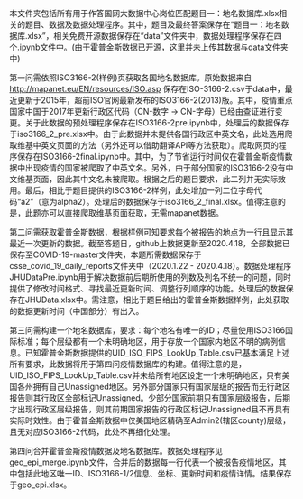 本文件夹包括所有用于作答国网大数据中心岗位匹配题目一：地名数据库.xlsx相关的题目、数据及数据处理程序。其中，题目及最终答案保存在“题目一：地名数据库.xlsx”，相关免费开源数据保存在“data”文件夹中，数据处理程序保存在四个.ipynb文件中。(由于霍普金斯数据已开源，这里并未上传其数据与data文件夹中)

第一问需依照ISO3166-2(样例)页获取各国地名数据库。原始数据来自
http://mapanet.eu/EN/resources/ISO.asp
保存在ISO-3166-2.csv于data中，最近更新于2015年，超前ISO官网最新发布的ISO3166-2(2013)版。其中，疫情重点国家中国于2017年更新行政区代码（CN-数字 -> CN-字母）已经由查证进行变更。关于此数据的预处理程序保存在ISO3166-2pre.ipynb中，处理后的数据保存于iso3166_2_pre.xlsx中。由于此数据并未提供各国行政区中英文名，此处选用爬取维基中英文页面的方法（另外还可以借助翻译API等方法获取）。爬取网页的程序保存在ISO3166-2final.ipynb中。其中，为了节省运行时间仅在霍普金斯疫情数据中出现疫情的国家被爬取了中英文名。另外，由于部分国家的ISO3166-2没有中文维基页面，因此其中文名未被爬取。根据之后的题目要求，此二列并无实际效用。最后，相比于题目提供的ISO3166-2样例，此处增加一列二位字母代码“a2”（意为alpha2）。处理后的数据保存于iso3166_2_final.xlsx。值得注意的是，此题亦可以直接爬取维基页面获取，无需mapanet数据。

第二问需获取霍普金斯数据，根据样例可知要求每个被报告的地点为一行且显示其最近一次更新的数据。截至答题日，github上数据更新至2020.4.18，全部数据已保存至COVID-19-master文件夹，本题所需数据保存于csse_covid_19_daily_reports文件夹中（2020.1.22 - 2020.4.18）。数据处理程序JHUDataPre.ipynb用于解决数据前后期所使用的列数及列名不统一的问题，同时提供了修改时间格式、寻找最近更新时间、调整行列顺序的功能。处理后的数据保存在JHUData.xlsx中。需注意，相比于题目给出的霍普金斯数据样例，此处获取的数据更新时间（中国部分）有出入。

第三问需构建一个地名数据库，要求：每个地名有唯一的ID；尽量使用ISO3166国际标准；每个层级都有一个未明确地区，用于存放一个国家内地区不明的病例信息。已知霍普金斯数据提供的UID_ISO_FIPS_LookUp_Table.csv已基本满足上述所有要求，此数据将用于第四问疫情数据库的构建。值得注意的是，UID_ISO_FIPS_LookUp_Table.csv并未给所有地区设定一个未明确地区，只有美国各州拥有自己Unassigned地区。另外部分国家只有国家层级的报告而无行政区报告则其行政区全部标记Unassigned。少部分国家前期只有国家层级报告，后期才出现行政区层级报告，则其前期国家报告的行政区标记Unassigned且不再具有实际时效性。由于霍普金斯数据中仅美国地区精确至Admin2(辖区county)层级，且无对应ISO3166-2代码，此处不再细化处理。

第四问合并霍普金斯疫情数据及地名数据库。数据处理程序见geo_epi_merge.ipynb文件，合并后的数据每一行代表一个被报告疫情地区，其中包括此地区唯一ID、ISO3166-1/2信息、坐标、更新时间和疫情详情。结果保存于geo_epi.xlsx。
